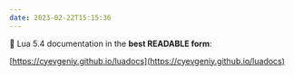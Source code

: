 ```yaml
---
date: 2023-02-22T15:15:36
---
```


👀 Lua 5.4 documentation in the **best READABLE form**:

[https://cyevgeniy.github.io/luadocs](https://cyevgeniy.github.io/luadocs)

